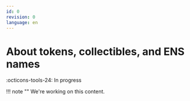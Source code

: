 ```yaml
---
id: 0
revision: 0
language: en
---
```


# About tokens, collectibles, and ENS names

:octicons-tools-24: In progress

!!! note ""
We're working on this content.
